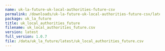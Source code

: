 ```yaml
---
name: uk-la-future-uk-local-authorities-future-csv
permalink: /downloads/uk-la-future-uk-local-authorities-future-csv/latest
package: uk_la_future
title: uk_local_authorities_future
filename: uk_local_authorities_future.csv
version: latest
full_version: 1.0.7
file: /data/uk_la_future/latest/uk_local_authorities_future.csv
---
```

